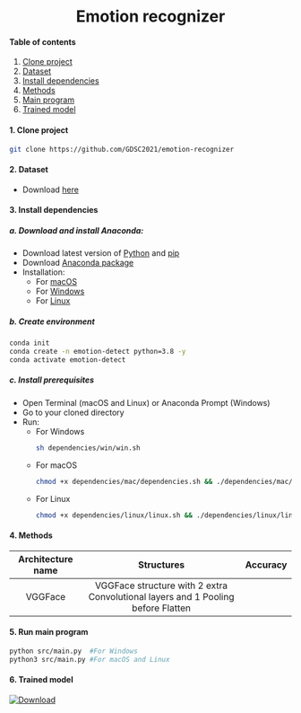 <div align="center">

# Emotion recognizer
</div>

#### Table of contents
1. [Clone project](#1-clone-project)
2. [Dataset](#2-dataset)
3. [Install dependencies](#3-install-dependencies)   
4. [Methods](#4-methods)
5. [Main program](#5-run-main-program)
6. [Trained model](#6-trained-model)

#### 1. Clone project
```bash
git clone https://github.com/GDSC2021/emotion-recognizer 
```

#### 2. Dataset 
- Download [here](https://drive.google.com/file/d/15s1hy8_7QBcX-RiSELkKMXz9BOGVK3Dr/view?usp=sharing)

#### 3. Install dependencies
##### a. Download and install Anaconda:
- Download latest version of [Python](https://www.python.org/downloads/) and [pip](https://pip.pypa.io/en/stable/installation/)
- Download [Anaconda package](https://www.anaconda.com/products/individual) 
- Installation:
    - For [macOS](https://docs.anaconda.com/anaconda/install/mac-os/)
    - For [Windows](https://docs.anaconda.com/anaconda/install/windows/)
    - For [Linux](https://docs.anaconda.com/anaconda/install/linux/)
##### b. Create environment
```bash
conda init
conda create -n emotion-detect python=3.8 -y
conda activate emotion-detect
```
##### c. Install prerequisites
- Open Terminal (macOS and Linux) or Anaconda Prompt (Windows)
- Go to your cloned directory
- Run:
    - For Windows
        ```bash
        sh dependencies/win/win.sh
        ```
    - For macOS
        ```bash
        chmod +x dependencies/mac/dependencies.sh && ./dependencies/mac/dependencies.sh
        ```
    - For Linux
        ```bash
        chmod +x dependencies/linux/linux.sh && ./dependencies/linux/linux.sh
        ```

#### 4. Methods
| Architecture name | Structures | Accuracy |
| :--: | :--: | :--: |
| VGGFace | VGGFace structure with 2 extra Convolutional layers and 1 Pooling before Flatten  | |

#### 5. Run main program
```bash
python src/main.py  #For Windows
python3 src/main.py #For macOS and Linux
```

#### 6. Trained model

[![Download](https://img.shields.io/badge/download-vggface.h5-blue.svg?longCache=true&style=flat&logo=google-drive)](https://drive.google.com/drive/folders/1VruHPA0WRbPMo8vVFe9TTt6d-Pg4vmWo?usp=sharing) 

